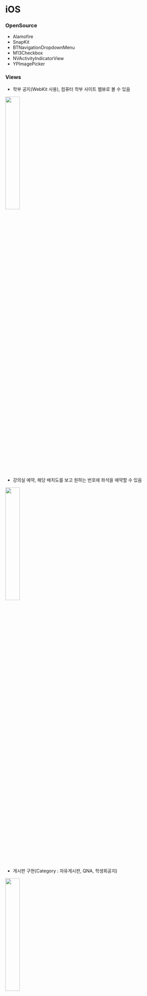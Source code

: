 # iOS

### OpenSource

- Alamofire
- SnapKit
- BTNavigationDropdownMenu
- M13Checkbox
- NVActivityIndicatorView
- YPImagePicker

### Views

- 학부 공지(WebKit 사용), 컴퓨터 학부 사이트 웹뷰로 볼 수 있음
<img src = "https://user-images.githubusercontent.com/40800157/130425210-1bc31c58-33fa-4730-849a-0d04a4a81744.png" width="30%" height="30%">

- 강의실 예약, 해당 배치도를 보고 원하는 번호에 좌석을 예약할 수 있음
<img src = "https://user-images.githubusercontent.com/40800157/130425286-1eb4bf1a-92b9-4a72-b3f2-293f74fc81d0.png" width="30%" height="30%">

- 게시판 구현(Category : 자유게시판, QNA, 학생회공지)
<img src = "https://user-images.githubusercontent.com/40800157/130425358-d16a70b8-3038-4743-9fb7-d52a7b570e29.png" width="30%" height="30%">

- 마이페이지에서 다수 기능 구현(회원정보보기, 비밀번호 변경, 회원탈퇴, 예약내역, 내가 쓴 글, 환경설정, 로그아웃)
<img src = "https://user-images.githubusercontent.com/40800157/130425471-ac16a1e2-fe6a-49ee-a5c0-ef28221146af.png" width="30%" height="30%">
